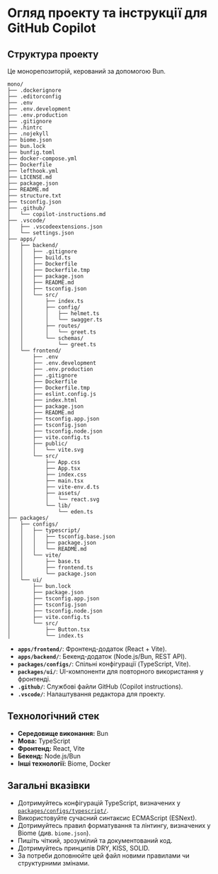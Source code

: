 # Огляд проекту та інструкції для GitHub Copilot

## Структура проекту

Це монорепозиторій, керований за допомогою Bun.

```plaintext
mono/
├── .dockerignore
├── .editorconfig
├── .env
├── .env.development
├── .env.production
├── .gitignore
├── .hintrc
├── .nojekyll
├── biome.json
├── bun.lock
├── bunfig.toml
├── docker-compose.yml
├── Dockerfile
├── lefthook.yml
├── LICENSE.md
├── package.json
├── README.md
├── structure.txt
├── tsconfig.json
├── .github/
│   └── copilot-instructions.md
├── .vscode/
│   ├── .vscodeextensions.json
│   └── settings.json
├── apps/
│   ├── backend/
│   │   ├── .gitignore
│   │   ├── build.ts
│   │   ├── Dockerfile
│   │   ├── Dockerfile.tmp
│   │   ├── package.json
│   │   ├── README.md
│   │   ├── tsconfig.json
│   │   └── src/
│   │       ├── index.ts
│   │       ├── config/
│   │       │   ├── helmet.ts
│   │       │   └── swagger.ts
│   │       ├── routes/
│   │       │   └── greet.ts
│   │       └── schemas/
│   │           └── greet.ts
│   └── frontend/
│       ├── .env
│       ├── .env.development
│       ├── .env.production
│       ├── .gitignore
│       ├── Dockerfile
│       ├── Dockerfile.tmp
│       ├── eslint.config.js
│       ├── index.html
│       ├── package.json
│       ├── README.md
│       ├── tsconfig.app.json
│       ├── tsconfig.json
│       ├── tsconfig.node.json
│       ├── vite.config.ts
│       ├── public/
│       │   └── vite.svg
│       └── src/
│           ├── App.css
│           ├── App.tsx
│           ├── index.css
│           ├── main.tsx
│           ├── vite-env.d.ts
│           ├── assets/
│           │   └── react.svg
│           └── lib/
│               └── eden.ts
├── packages/
│   ├── configs/
│   │   ├── typescript/
│   │   │   ├── tsconfig.base.json
│   │   │   ├── package.json
│   │   │   └── README.md
│   │   └── vite/
│   │       ├── base.ts
│   │       ├── frontend.ts
│   │       └── package.json
│   └── ui/
│       ├── bun.lock
│       ├── package.json
│       ├── tsconfig.app.json
│       ├── tsconfig.json
│       ├── tsconfig.node.json
│       ├── vite.config.ts
│       └── src/
│           ├── Button.tsx
│           └── index.ts
```

* **`apps/frontend/`**: Фронтенд-додаток (React + Vite).
* **`apps/backend/`**: Бекенд-додаток (Node.js/Bun, REST API).
* **`packages/configs/`**: Спільні конфігурації (TypeScript, Vite).
* **`packages/ui/`**: UI-компоненти для повторного використання у фронтенді.
* **`.github/`**: Службові файли GitHub (Copilot instructions).
* **`.vscode/`**: Налаштування редактора для проекту.

## Технологічний стек

* **Середовище виконання:** Bun
* **Мова:** TypeScript
* **Фронтенд:** React, Vite
* **Бекенд:** Node.js/Bun
* **Інші технології:** Biome, Docker

## Загальні вказівки

* Дотримуйтесь конфігурацій TypeScript, визначених у [`packages/configs/typescript/`](h:\Fullstack\My\Bun\mono\packages\configs\typescript).
* Використовуйте сучасний синтаксис ECMAScript (ESNext).
* Дотримуйтесь правил форматування та лінтингу, визначених у Biome (див. `biome.json`).
* Пишіть чіткий, зрозумілий та документований код.
* Дотримуйтесь принципів DRY, KISS, SOLID.
* За потреби доповнюйте цей файл новими правилами чи структурними змінами.
